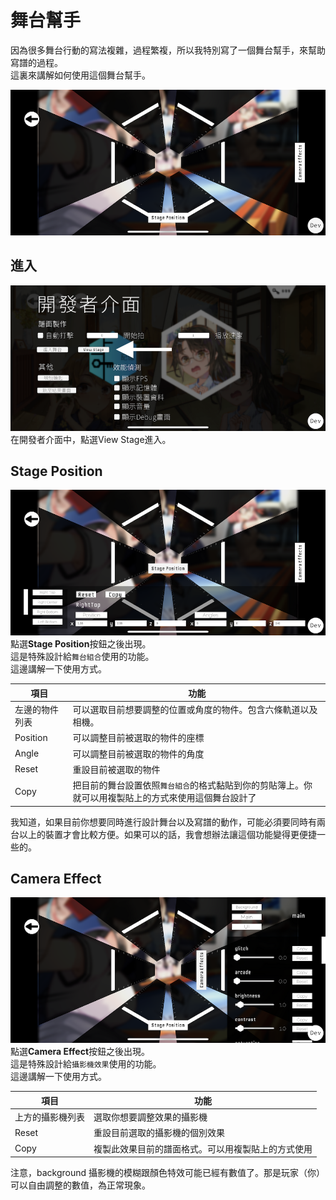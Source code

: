 # 舞台幫手
因為很多舞台行動的寫法複雜，過程繁複，所以我特別寫了一個舞台幫手，來幫助寫譜的過程。<br>這裏來講解如何使用這個舞台幫手。

![ViewStage](https://github.com/wiseyestudio00/Hexa-Hysteria-Chart-Reference/blob/main/pics/2.Reference/ViewStage/ViewStage.PNG)

## 進入
![DevMenu](https://github.com/wiseyestudio00/Hexa-Hysteria-Chart-Reference/blob/main/pics/2.Reference/ViewStage/DevMenu.PNG)
在開發者介面中，點選View Stage進入。

## Stage Position
![Stage Postion](https://github.com/wiseyestudio00/Hexa-Hysteria-Chart-Reference/blob/main/pics/2.Reference/ViewStage/StagePosition.PNG)
點選**Stage Position**按鈕之後出現。<br>
這是特殊設計給`舞台組合`使用的功能。<br>
這邊講解一下使用方式。

項目 | 功能
------------ | ------------- |
左邊的物件列表 | 可以選取目前想要調整的位置或角度的物件。包含六條軌道以及相機。
Position | 可以調整目前被選取的物件的座標
Angle | 可以調整目前被選取的物件的角度
Reset | 重設目前被選取的物件
Copy | 把目前的舞台設置依照`舞台組合`的格式黏貼到你的剪貼簿上。你就可以用複製貼上的方式來使用這個舞台設計了

我知道，如果目前你想要同時進行設計舞台以及寫譜的動作，可能必須要同時有兩台以上的裝置才會比較方便。如果可以的話，我會想辦法讓這個功能變得更便捷一些的。

## Camera Effect
![Camera Effect](https://github.com/wiseyestudio00/Hexa-Hysteria-Chart-Reference/blob/main/pics/2.Reference/ViewStage/CameraEffect.PNG)
點選**Camera Effect**按鈕之後出現。<br>
這是特殊設計給`攝影機效果`使用的功能。<br>
這邊講解一下使用方式。

項目 | 功能
------------ | ------------- |
上方的攝影機列表 | 選取你想要調整效果的攝影機
Reset | 重設目前選取的攝影機的個別效果
Copy | 複製此效果目前的譜面格式。可以用複製貼上的方式使用

注意，background 攝影機的模糊跟顏色特效可能已經有數值了。那是玩家（你）可以自由調整的數值，為正常現象。
